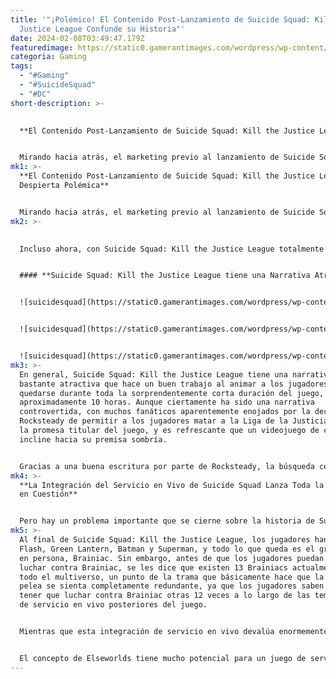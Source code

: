 ```yaml
---
title: '"¡Polémico! El Contenido Post-Lanzamiento de Suicide Squad: Kill the
  Justice League Confunde su Historia"'
date: 2024-02-08T03:49:47.179Z
featuredimage: https://static0.gamerantimages.com/wordpress/wp-content/uploads/2024/02/suicide-squad-kill-the-justice-league-brainiac.jpg?q=50&fit=contain&w=1140&h=&dpr=1.5
categoria: Gaming
tags:
  - "#Gaming"
  - "#SuicideSquad"
  - "#DC"
short-description: >-
  

  **El Contenido Post-Lanzamiento de Suicide Squad: Kill the Justice League Despierta Polémica**


  Mirando hacia atrás, el marketing previo al lanzamiento de Suicide Squad: Kill the Justice League fue un poco como una montaña rusa. Cuando se anunció por primera vez en agosto de 2020, hubo decepción de que Rocksteady no estuviera trabajando en un juego de Superman o
mk1: >-
  **El Contenido Post-Lanzamiento de Suicide Squad: Kill the Justice League
  Despierta Polémica**


  Mirando hacia atrás, el marketing previo al lanzamiento de Suicide Squad: Kill the Justice League fue un poco como una montaña rusa. Cuando se anunció por primera vez en agosto de 2020, hubo decepción de que Rocksteady no estuviera trabajando en un juego de Superman o de la Liga de la Justicia, pero también optimismo de que Rocksteady podría hacer maravillas con un juego cooperativo de Suicide Squad. Luego vino la revelación de que Suicide Squad era un juego de saqueadores, y luego vino el anuncio de febrero pasado de que el juego iba a ser de servicio en vivo, una decisión que llevó a casi un año de retraso para el juego.
mk2: >-
  

  Incluso ahora, con Suicide Squad: Kill the Justice League totalmente disponible y jugable, sigue siendo uno de los juegos más controvertidos en la historia de DC. Mientras que algunos jugadores se divierten con la jugabilidad y la historia de Suicide Squad, otros encuentran difícil disfrutar de la estructura de misiones repetitivas y la experiencia cooperativa poco pulida del juego. Pero si bien estos son todos elogios y preocupaciones válidos actualmente, hay un elemento de Suicide Squad: Kill the Justice League que aún no se puede juzgar completamente, y eso es la integración del servicio en vivo del juego, aunque su efecto en la historia de Suicide Squad ya parece problemático.


  #### **Suicide Squad: Kill the Justice League tiene una Narrativa Atractiva**


  ![suicidesquad](https://static0.gamerantimages.com/wordpress/wp-content/uploads/2024/02/suicide-squad-ktjl-skull-ship-tentacle.jpg?q=50&fit=contain&w=750&h=415&dpr=1.5 "suicidesquad")


  ![suicidesquad](https://static0.gamerantimages.com/wordpress/wp-content/uploads/2024/02/suicide-squad-kill-the-justice-league-flash-boss-fight.jpg?q=50&fit=contain&w=750&h=415&dpr=1.5 "suicidesquad")


  ![suicidesquad](https://static0.gamerantimages.com/wordpress/wp-content/uploads/2024/02/suicide-squad-kill-the-justice-league-brainiac-flash.jpg?q=50&fit=contain&w=750&h=415&dpr=1.5 "suicidesquad")
mk3: >-
  En general, Suicide Squad: Kill the Justice League tiene una narrativa
  bastante atractiva que hace un buen trabajo al animar a los jugadores a
  quedarse durante toda la sorprendentemente corta duración del juego, de
  aproximadamente 10 horas. Aunque ciertamente ha sido una narrativa
  controvertida, con muchos fanáticos aparentemente enojados por la decisión de
  Rocksteady de permitir a los jugadores matar a la Liga de la Justicia, esa es
  la promesa titular del juego, y es refrescante que un videojuego de cómics se
  incline hacia su premisa sombría.


  Gracias a una buena escritura por parte de Rocksteady, la búsqueda central de la Liga de la Justicia de Suicide Squad: Kill the Justice League sigue siendo interesante en todo momento, mostrando que la Liga de la Justicia representa una amenaza significativa en todo momento, y muchas de las secuencias que los involucran se sienten adecuadamente intensas y climáticas. Ciertamente no es perfecto, y algunas de las peleas de jefes de Suicide Squad lo decepcionan, pero la historia principal es agradable.
mk4: >-
  **La Integración del Servicio en Vivo de Suicide Squad Lanza Toda la Historia
  en Cuestión**


  Pero hay un problema importante que se cierne sobre la historia de Suicide Squad: Kill the Justice League, y es su enfoque de servicio en vivo. Por su propia naturaleza como un juego de servicio en vivo, la historia de Suicide Squad no está terminada cuando terminan los créditos. Si bien no hay un problema inherente con esto, es cómo Rocksteady termina Suicide Squad lo que crea un problema duradero para la narrativa del juego.
mk5: >-
  Al final de Suicide Squad: Kill the Justice League, los jugadores han matado a
  Flash, Green Lantern, Batman y Superman, y todo lo que queda es el gran malo
  en persona, Brainiac. Sin embargo, antes de que los jugadores puedan siquiera
  luchar contra Brainiac, se les dice que existen 13 Brainiacs actualmente en
  todo el multiverso, un punto de la trama que básicamente hace que la próxima
  pelea se sienta completamente redundante, ya que los jugadores saben que van a
  tener que luchar contra Brainiac otras 12 veces a lo largo de las temporadas
  de servicio en vivo posteriores del juego.


  Mientras que esta integración de servicio en vivo devalúa enormemente la pelea final de Suicide Squad: Kill the Justice League, el problema es mucho más profundo. La introducción del concepto de multiverso "Elseworlds" inherentemente le da menos significado a la historia del juego.


  El concepto de Elseworlds tiene mucho potencial para un juego de servicio en vivo en constante evolución, y sin embargo, al mismo tiempo implica que las muertes de personajes y las acciones del Escuadrón durante la historia principal significan muy poco, con versiones del multiverso de estos personajes muertos presumiblemente libres de aparecer en cualquier momento. La primera temporada de contenido de servicio en vivo de Suicide Squad presenta otro Joker, por ejemplo, y Rocksteady podría incluir a alguien de la Tierra-2 paralela de Lex si quisiera.
---
```

